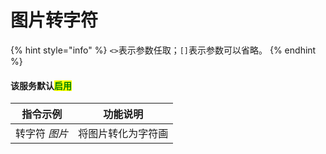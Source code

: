# 图片转字符

{% hint style="info" %}
`<>`表示参数任取；`[]`表示参数可以省略。
{% endhint %}

#### 该服务默认<mark style="color:green;">启用</mark>

| 指令示例     | 功能说明      |
| -------- | --------- |
| 转字符 _图片_ | 将图片转化为字符画 |
